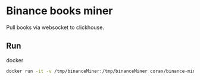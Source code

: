 # Binance books miner
Pull books via websocket to clickhouse.

## Run
docker
```bash
docker run -it -v /tmp/binanceMiner:/tmp/binanceMiner corax/binance-miner:latest --clickhouse-dsn="tcp://host.docker.internal:9000?username=default&compress=true"
```
